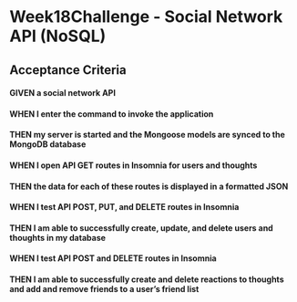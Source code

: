 # Week18Challenge - Social Network API (NoSQL)

## Acceptance Criteria

#### GIVEN a social network API
#### WHEN I enter the command to invoke the application
#### THEN my server is started and the Mongoose models are synced to the MongoDB database
#### WHEN I open API GET routes in Insomnia for users and thoughts
#### THEN the data for each of these routes is displayed in a formatted JSON
#### WHEN I test API POST, PUT, and DELETE routes in Insomnia
#### THEN I am able to successfully create, update, and delete users and thoughts in my database
#### WHEN I test API POST and DELETE routes in Insomnia
#### THEN I am able to successfully create and delete reactions to thoughts and add and remove friends to a user’s friend list